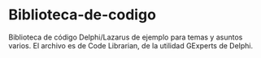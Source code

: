 # Biblioteca-de-codigo
Biblioteca de código Delphi/Lazarus de ejemplo para temas y asuntos varios. El archivo es de Code Librarian, de la utilidad GExperts de Delphi.
